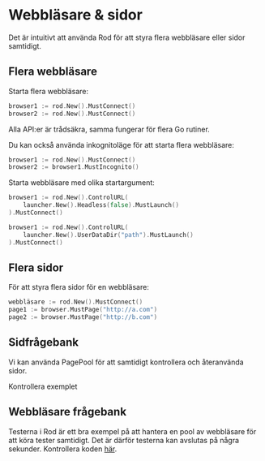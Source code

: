 # Webbläsare & sidor

Det är intuitivt att använda Rod för att styra flera webbläsare eller sidor samtidigt.

## Flera webbläsare

Starta flera webbläsare:

```go
browser1 := rod.New().MustConnect()
browser2 := rod.New().MustConnect()
```

Alla API:er är trådsäkra, samma fungerar för flera Go rutiner.

Du kan också använda inkognitoläge för att starta flera webbläsare:

```go
browser1 := rod.New().MustConnect()
browser2 := browser1.MustIncognito()
```

Starta webbläsare med olika startargument:

```go
browser1 := rod.New().ControlURL(
    launcher.New().Headless(false).MustLaunch()
).MustConnect()

browser1 := rod.New().ControlURL(
    launcher.New().UserDataDir("path").MustLaunch()
).MustConnect()
```

## Flera sidor

För att styra flera sidor för en webbläsare:

```go
webbläsare := rod.New().MustConnect()
page1 := browser.MustPage("http://a.com")
page2 := browser.MustPage("http://b.com")
```

## Sidfrågebank

Vi kan använda PagePool för att samtidigt kontrollera och återanvända sidor.

Kontrollera exemplet [](https://github.com/go-rod/rod/blob/46baf3aad803ed5cd8671aa325cbae4e297a89a4/examples_test.go#L533)

## Webbläsare frågebank

Testerna i Rod är ett bra exempel på att hantera en pool av webbläsare för att köra tester samtidigt. Det är därför testerna kan avslutas på några sekunder. Kontrollera koden [här](https://github.com/go-rod/rod/blob/46baf3aad803ed5cd8671aa325cbae4e297a89a4/setup_test.go#L59).
